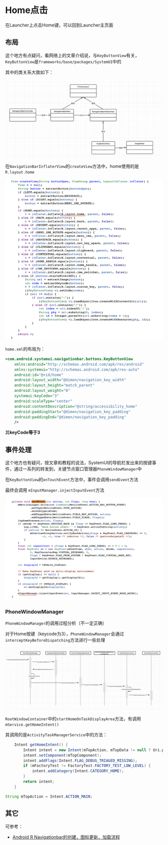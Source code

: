 # Home点击

在Launcher上点击Home键，可以回到Launcher主页面



## 布局

这个地方有点疑问，看网络上的文章介绍说，与`KeyButtonView`有关，`KeyButtonView`是`frameworks/base/packages/SystemUI`中的

其中的类关系大致如下：

![009](https://github.com/winfredzen/Android-Basic/blob/master/Launcher/images/009.png)

在`NavigationBarInflaterView`的`createView`方法中，home使用的是`R.layout.home`

![010](https://github.com/winfredzen/Android-Basic/blob/master/Launcher/images/010.png)

`home.xml`的布局为：

```xml
<com.android.systemui.navigationbar.buttons.KeyButtonView
    xmlns:android="http://schemas.android.com/apk/res/android"
    xmlns:systemui="http://schemas.android.com/apk/res-auto"
    android:id="@+id/home"
    android:layout_width="@dimen/navigation_key_width"
    android:layout_height="match_parent"
    android:layout_weight="0"
    systemui:keyCode="3"
    android:scaleType="center"
    android:contentDescription="@string/accessibility_home"
    android:paddingStart="@dimen/navigation_key_padding"
    android:paddingEnd="@dimen/navigation_key_padding"
    />
```

其**keyCode等于3**



## 事件处理

这个地方也有疑问，按文章和教程的说法，SystemUI的导航栏发出来的按键事件，通过一系列的转发到，关键节点窗口管理器`PhoneWindowManager`中

在`KeyButtonView`的`onTouchEvent`方法中，事件会调用`sendEvent`方法

最终会调用 `mInputManager.injectInputEvent`方法

![011](https://github.com/winfredzen/Android-Basic/blob/master/Launcher/images/011.png)



### PhoneWindowManager

`PhoneWindowManager`的调用过程分析（不一定正确）

对于Home按键（keycode为3），`PhoneWindowManager`会通过`interceptKeyBeforeDispatching`方法进行一些处理

![012](https://github.com/winfredzen/Android-Basic/blob/master/Launcher/images/012.png)

`RootWindowContainer`中的`startHomeOnTaskDisplayArea`方法，有调用`mService.getHomeIntent()`

其调用的是`ActivityTaskManagerService`中的方法：

```java
    Intent getHomeIntent() {
        Intent intent = new Intent(mTopAction, mTopData != null ? Uri.parse(mTopData) : null);
        intent.setComponent(mTopComponent);
        intent.addFlags(Intent.FLAG_DEBUG_TRIAGED_MISSING);
        if (mFactoryTest != FactoryTest.FACTORY_TEST_LOW_LEVEL) {
            intent.addCategory(Intent.CATEGORY_HOME);
        }
        return intent;
    }
```

```java
String mTopAction = Intent.ACTION_MAIN;
```







## 其它

可参考：

+ [Android R Navigationbar的创建，图标更新，加载流程](https://blog.csdn.net/ChaoLi_Chen/article/details/120398587)























